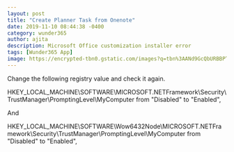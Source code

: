 ```yaml
---
layout: post
title: "Create Planner Task from Onenote"
date: 2019-11-10 08:44:38 -0400
category: wunder365 
author: ajita
description: Microsoft Office customization installer error
tags: [Wunder365 App]
image: https://encrypted-tbn0.gstatic.com/images?q=tbn%3AANd9GcQbURBBPTkO7_JuJzDTydHQYSkQzWhk2uZopUtqQF9_cHUKucDy
---
```

Change the following registry value and check it again.  

HKEY_LOCAL_MACHINE\SOFTWARE\MICROSOFT\.NETFramework\Security\TrustManager\PromptingLevel\MyComputer from "Disabled" to "Enabled",  

And  
 
HKEY_LOCAL_MACHINE\SOFTWARE\Wow6432Node\MICROSOFT\.NETFramework\Security\TrustManager\PromptingLevel\MyComputer from "Disabled" to "Enabled", 

 
